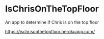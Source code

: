 # IsChrisOnTheTopFloor
An app to determine if Chris is on the top floor

https://ischrisonthetopfloor.herokuapp.com/
